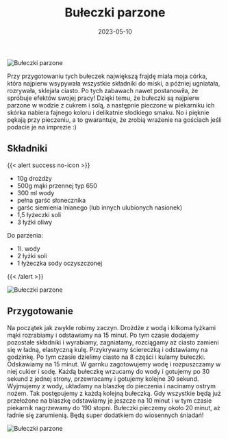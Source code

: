 ﻿---
title: "Bułeczki parzone"
date: 2023-05-10
categories:
- pieczywo
tags:
- bułki
- mąka pszenna
- bez laktozy
- wegańskie
thumbnailImagePosition: "top"
---
![Bułeczki parzone](/img/Buleczki-parzone/Buleczki-parzone-1.JPG)

Przy przygotowaniu tych bułeczek największą frajdę miała moja córka, która najpierw wsypywała wszystkie składniki do miski, a później ugniatała, rozrywała, sklejała ciasto. Po tych zabawach nawet postanowiła, że spróbuje efektów swojej pracy! Dzięki temu, że bułeczki są najpierw parzone w wodzie z cukrem i solą, a następnie pieczone w piekarniku ich skórka nabiera fajnego koloru i delikatnie słodkiego smaku. No i pięknie pękają przy pieczeniu, a to gwarantuje, że zrobią wrażenie na gościach jeśli podacie je na imprezie :) 

<!--more-->

## Składniki
{{< alert success no-icon >}}
- 10g drożdży
- 500g mąki przennej typ 650
- 300 ml wody
- pełna garść słonecznika
- garśc siemienia lnianego (lub innych ulubionych nasionek)
- 1,5 łyżeczki soli
- 3 łyżki oliwy

Do parzenia:
- 1l. wody
- 2 łyżki soli
- 1 łyżeczka sody oczyszczonej

{{< /alert >}}

![Bułeczki parzone](/img/Buleczki-parzone/Buleczki-parzone-2.JPG)
## Przygotowanie

Na początek jak zwykle robimy zaczyn. Drożdże z wodą i kilkoma łyżkami mąki rozrabiamy i odstawiamy na 15 minut. Po tym czasie dodajemy pozostałe składniki i wyrabiamy, zagniatamy, rozciągamy aż ciasto zamieni się w ładną, elastyczną kulę. Przykrywamy ściereczką i odstawiamy na godzinkę. Po tym czasie dzielimy ciasto na 8 części i kulamy bułeczki. Odskawiamy na 15 minut. W garnku zagotowujemy wodę i rozpuszczamy w niej cukier i sodę. Każdą bułeczkę wrzucamy do wody i gotujemy po 30 sekund z jednej strony, przewracamy i gotujemy kolejne 30 sekund. Wyjmujemy z wody, układamy na blaszkę do pieczenia i nacinamy ostrym nożem. Tak postępujemy z każdą kolejną bułeczką. Gdy wszystkie będą już przełożone na blaszkę odstawiamy je jeszcze na 10 minut i w tym czasie piekarnik nagrzewamy do 190 stopni. Bułeczki pieczemy około 20 minut, aż ładnie się zarumienią. Będą super dodatkiem do wiosennych śniadań!

![Bułeczki parzone](/img/Buleczki-parzone/Buleczki-parzone-3.JPG)
